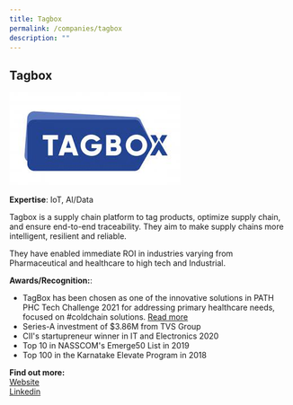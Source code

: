 ```yaml
---
title: Tagbox
permalink: /companies/tagbox
description: ""
---
```

## Tagbox

![Alt text for image on Isomer site](/images/companies/tagbox.png)

**Expertise**: IoT, AI/Data

Tagbox is a supply chain platform to tag products, optimize supply chain, and ensure end-to-end traceability. They aim to make supply chains more intelligent, resilient and reliable.

They have enabled immediate ROI in industries varying from Pharmaceutical and healthcare to high tech and Industrial.

**Awards/Recognition:**:
* TagBox has been chosen as one of the innovative solutions in PATH PHC Tech Challenge 2021 for addressing primary healthcare needs, focused on #coldchain solutions. [Read more](https://lnkd.in/gSVfyXMw)
* Series-A investment of $3.86M from TVS Group
* CII's startupreneur winner in IT and Electronics 2020
* Top 10 in NASSCOM's Emerge50 List in 2019
* Top 100 in the Karnatake Elevate Program in 2018



**Find out more:** \
[Website](https://www.tagbox.co/)\
[Linkedin](
https://www.linkedin.com/company/tagbox-solutions/)